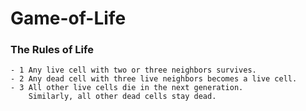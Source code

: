 # Game-of-Life


### The Rules of Life

    - 1 Any live cell with two or three neighbors survives.
    - 2 Any dead cell with three live neighbors becomes a live cell.
    - 3 All other live cells die in the next generation.
        Similarly, all other dead cells stay dead.
